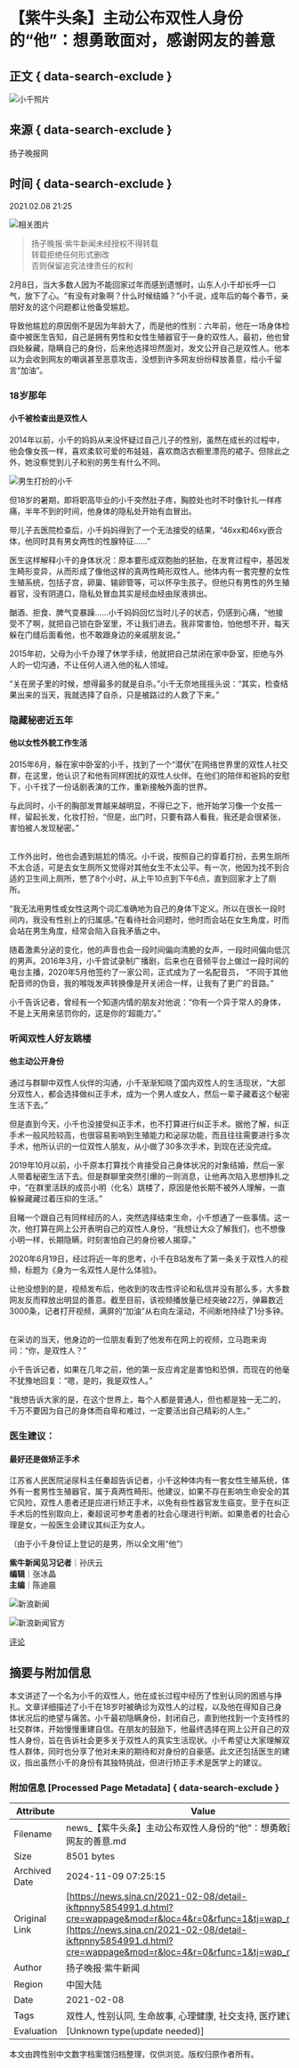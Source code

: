 # 【紫牛头条】主动公布双性人身份的“他”：想勇敢面对，感谢网友的善意

## 正文 { data-search-exclude }


![小千照片](https://tvax1.sinaimg.cn/crop.0.0.1080.1080.180/0077zapPly8fy61o545emj30u00u075y.jpg)

## 来源 { data-search-exclude }
扬子晚报网

## 时间 { data-search-exclude }
2021.02.08 21:25

![相关图片](https://k.sinaimg.cn/n/sinakd202128s/297/w1080h1617/20210208/8d95-kiweitv6010635.jpg/w300h300z1l10t10q100672.jpg)

> 扬子晚报·紫牛新闻未经授权不得转载   
> 转载拒绝任何形式删改     
> 否则保留追究法律责任的权利  

2月8日，当大多数人因为不能回家过年而感到遗憾时，山东人小千却长呼一口气，放下了心。“有没有对象啊？什么时候结婚？”小千说，成年后的每个春节，亲朋好友的这个问题都让他备受尴尬。

导致他尴尬的原因倒不是因为年龄大了，而是他的性别：六年前，他在一场身体检查中被医生告知，自己是拥有男性和女性生殖器官于一身的双性人。最初，他也曾四处躲藏，隐瞒自己的身份，后来他选择坦然面对，发文公开自己是双性人。他本以为会收到网友的嘲讽甚至恶意攻击，没想到许多网友纷纷释放善意，给小千留言“加油”。

### 18岁那年

#### 小千被检查出是双性人

2014年以前，小千的妈妈从来没怀疑过自己儿子的性别，虽然在成长的过程中，他会像女孩一样，喜欢柔软可爱的布娃娃，喜欢商店衣橱里漂亮的裙子。但除此之外，她没察觉到儿子和别的男生有什么不同。

![男生打扮的小千](https://k.sinaimg.cn/n/sinakd202128s/297/w1080h1617/20210208/8d95-kiweitv6010635.jpg/w700d1q75cms.jpg?by=cms_fixed_width)

但18岁的暑期，即将职高毕业的小千突然肚子疼，胸腔处也时不时像针扎一样疼痛，半年不到的时间，他身体的隐私处开始有血冒出。

带儿子去医院检查后，小千妈妈得到了一个无法接受的结果，“46xx和46xy嵌合体，他同时具有男女两性的性腺特征……”

医生这样解释小千的身体状况：原本要形成双胞胎的胚胎，在发育过程中，基因发生畸形变异，从而形成了像他这样的真两性畸形双性人。他体内有一套完整的女性生殖系统，包括子宫，卵巢、输卵管等，可以怀孕生孩子。但他只有男性的外生殖器官，没有阴道口，隐私处冒血其实是经血经由尿液排出。

酗酒、拒食、脾气变暴躁……小千妈妈回忆当时儿子的状态，仍感到心痛，“他接受不了啊，就把自己锁在卧室里，不让我们进去。我非常害怕，怕他想不开，每天躲在门缝后面看他，也不敢跟身边的亲戚朋友说。”

2015年初，父母为小千办理了休学手续，他就把自己禁闭在家中卧室，拒绝与外人的一切沟通，不让任何人进入他的私人领域。

“关在房子里的时候，想得最多的就是自杀。”小千无奈地摇摇头说：“其实，检查结果出来的当天，我就选择了自杀，只是被路过的人救了下来。”

### 隐藏秘密近五年

#### 他以女性外貌工作生活

2015年6月，躲在家中卧室的小千，找到了一个“潜伏”在网络世界里的双性人社交群，在这里，他认识了和他有同样困扰的双性人伙伴。在他们的陪伴和爸妈的安慰下，小千找了一份话剧表演的工作，重新接触外面的世界。

与此同时，小千的胸部发育越来越明显，不得已之下，他开始学习像一个女孩一样，留起长发，化妆打扮，“但是，出门时，只要有路人看我，我还是会很紧张，害怕被人发现秘密。”

![女生打扮的小千](data:image/png;base64,iVBORw0KGgoAAAANSUhEUgAAAAQAAAADAQMAAACOOjyFAAAAA1BMVEUAAACnej3aAAAAAXRSTlMAQObYZgAAAApJREFUCNdjAAMAAAYAAegKKqQAAAAASUVORK5CYII=)

工作外出时，他也会遇到尴尬的情况。小千说，按照自己的穿着打扮，去男生厕所不太合适，可是去女生厕所又觉得对其他女生不太公平。有一次，他因为找不到合适的卫生间上厕所，憋了8个小时，从上午10点到下午6点，直到回家才上了厕所。

“我无法用男性或女性这两个词汇准确地为自己的身体下定义。所以在很长一段时间内，我没有性别上的归属感。”在看待社会问题时，他时而会站在女生角度，时而会站在男生角度，经常会陷入自我矛盾之中。

随着激素分泌的变化，他的声音也会一段时间偏向清脆的女声，一段时间偏向低沉的男声。2016年3月，小千尝试录制广播剧，后来也在音频平台上做过一段时间的电台主播，2020年5月他签约了一家公司，正式成为了一名配音员， “不同于其他配音师的伪音，我的喉咙发声转换像是开关闭合一样，让我有了更广的音路。”

小千告诉记者，曾经有一个知道内情的朋友对他说：“你有一个异于常人的身体，不是上天用来惩罚你的，这是你的‘超能力’。”

### 听闻双性人好友跳楼

#### 他主动公开身份

通过与群聊中双性人伙伴的沟通，小千渐渐知晓了国内双性人的生活现状，“大部分双性人，都会选择做纠正手术，成为一个男人或女人，然后一辈子藏着这个秘密生活下去。”

但是直到今天，小千也没接受纠正手术，也不打算进行纠正手术。据他了解，纠正手术一般风险较高，也很容易影响到生殖能力和泌尿功能，而且往往需要进行多次手术，他所认识的一位双性人朋友，从小做了30多次手术，到现在还没完成。

2019年10月以前，小千原本打算找个肯接受自己身体状况的对象结婚，然后一家人带着秘密生活下去。但是群聊里突然引爆的一则消息，让他再次陷入思想挣扎之中，“在群里活跃的成员小明（化名）跳楼了，原因是他长期不被外人理解，一直躲躲藏藏过着压抑的生活。”

目睹一个跟自己有同样经历的人，突然选择结束生命，小千想通了一些事情。这一次，他打算在网上公开表明自己的双性人身份，“我想让大众了解我们，也不想像小明一样，长期隐瞒，时刻害怕自己的身份被人揭穿。”

2020年6月19日，经过将近一年的思考，小千在B站发布了第一条关于双性人的视频，标题为《身为一名双性人是什么体验》。

让他没想到的是，视频发布后，他收到的攻击性评论和私信并没有那么多，大多数网友反而释放出明显的善意。截至目前，该视频播放量已经突破22万，弹幕数近3000条，记者打开视频，满屏的“加油”从右向左滚动，不间断地持续了1分多钟。

![小千暂时以女生打扮生活](data:image/png;base64,iVBORw0KGgoAAAANSUhEUgAAAAQAAAADAQMAAACOOjyFAAAAA1BMVEUAAACnej3aAAAAAXRSTlMAQObYZgAAAApJREFUCNdjAAMAAAYAAegKKqQAAAAASUVORK5CYII=)

在采访的当天，他身边的一位朋友看到了他发布在网上的视频，立马跑来询问：“你，是双性人？”

小千告诉记者，如果在几年之前，他的第一反应肯定是害怕和恐惧，而现在的他毫不犹豫地回复：“嗯，是的，我是双性人。”

“我想告诉大家的是，在这个世界上，每个人都是普通人，但也都是独一无二的，千万不要因为自己的身体而自卑和难过，一定要活出自己精彩的人生。”

### 医生建议：

#### 最好还是做矫正手术

江苏省人民医院泌尿科主任秦超告诉记者，小千这种体内有一套女性生殖系统，体外有一套男性生殖器官，属于真两性畸形。他建议，如果不存在影响生命安全的其它风险，双性人患者还是应进行矫正手术，以免有些性器官发生癌变。至于在纠正手术后的性别取向上，秦超说可参考患者的社会心理进行判断。如果患者的社会心理是女，一般医生会建议其纠正为女人。

（由于小千身份证上登记的是男，所以全文用“他”）

**紫牛新闻见习记者**｜孙庆云  
**编辑**｜张冰晶  
**主编**｜陈迪晨  

![新浪新闻](https://n.sinaimg.cn/default/2fb77759/20151125/320X320.png)  

![新浪新闻官方](https://n.sinaimg.cn/default/80905340/20200331/sinalogo.png)  

[评论](https://cmnt.sina.cn/index?product=comos&index=kftpnny5854991&tj_ch=news&is_clear=0)  


## 摘要与附加信息

<!-- tcd_abstract -->
本文讲述了一个名为小千的双性人，他在成长过程中经历了性别认同的困惑与挣扎。文章详细描述了小千在18岁时被确诊为双性人的过程，以及他在得知自己身体状况后的绝望与痛苦。小千最初隐瞒身份，封闭自己，直到他找到一个支持性的社交群体，开始慢慢重建自信。在朋友的鼓励下，他最终选择在网上公开自己的双性人身份，旨在告诉社会更多关于双性人的真实生活现状。小千希望让大家理解双性人群体，同时也分享了他对未来的期待和对身份的自豪感。此文还包括医生的建议，指出虽然小千的身份有其独特挑战，但进行矫正手术是医学上的建议。
<!-- tcd_abstract_end -->

### 附加信息 [Processed Page Metadata] { data-search-exclude }

| Attribute       | Value                                  |
|-----------------|----------------------------------------|
| Filename        | news_【紫牛头条】主动公布双性人身份的“他”：想勇敢面对，感谢网友的善意.md                             |
| Size            | 8501 bytes                           |
| Archived Date   | 2024-11-09 07:25:15                             |
| Original Link   | [https://news.sina.cn/2021-02-08/detail-ikftpnny5854991.d.html?cre=wappage&mod=r&loc=4&r=0&rfunc=1&tj=wap_news_relate](https://news.sina.cn/2021-02-08/detail-ikftpnny5854991.d.html?cre=wappage&mod=r&loc=4&r=0&rfunc=1&tj=wap_news_relate)                       |
| Author          | 扬子晚报·紫牛新闻                               |
| Region          | 中国大陆                               |
| Date            | 2021-02-08                                 |
| Tags            | 双性人, 性别认同, 生命故事, 心理健康, 社交支持, 医疗建议, 社会环境                                 |
| Evaluation            | [Unknown type(update needed)]                                 |
<!-- tcd_table_end -->

本文由跨性别中文数字档案馆归档整理，仅供浏览。版权归原作者所有。
